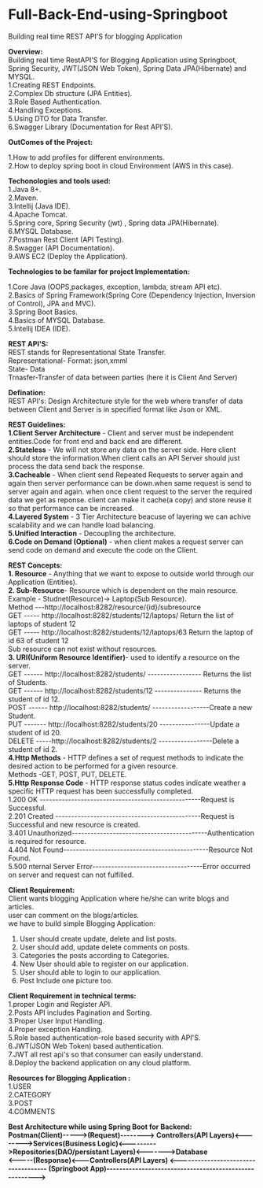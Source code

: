 # Full-Back-End-using-Springboot <br/>
Building real time REST API'S for blogging  Application<br/>

**Overview:**<br/>
Building real time RestAPI'S for Blogging Application using Springboot, Spring Security, JWT(JSON Web Token), Spring Data JPA(Hibernate) and MYSQL.<br/>
1.Creating REST Endpoints.<br/>
2.Complex Db structure (JPA Entities).<br/>
3.Role Based Authentication.<br/>
4.Handling Exceptions.<br/>
5.Using DTO for Data Transfer.<br/>
6.Swagger Library (Documentation  for Rest API'S).<br/>

**OutComes of the Project:**<br/>

1.How to add profiles for different environments.<br/>
2.How to deploy spring boot in  cloud Environment (AWS in this case).<br/>

**Techonologies and tools used:**<br/>
1.Java 8+.<br/>
2.Maven.<br/>
3.Intellij (Java IDE).<br/>
4.Apache Tomcat.<br/>
5.Spring core, Spring Security (jwt) , Spring data JPA(Hibernate).<br/>
6.MYSQL Database.<br/>
7.Postman Rest Client (API Testing).<br/>
8.Swagger (API Documentation).<br/>
9.AWS EC2 (Deploy the Application).<br/>

**Technologies to be familar for project Implementation:**<br/>

1.Core Java (OOPS,packages, exception, lambda, stream API etc).<br/>
2.Basics of Spring Framework(Spring Core (Dependency Injection, Inversion of Control), JPA and MVC).<br/>
3.Spring Boot Basics.<br/>
4.Basics of MYSQL Database.<br/>
5.Intellij IDEA (IDE).<br/>

**REST API'S:**<br/>
REST stands for Representational State Transfer.<br/>
Representational- Format: json,xmml<br/>
State- Data<br/>
Trnasfer-Transfer of data between parties (here it is Client And Server)<br/>

**Defination:**<br/>
REST API's: Design Architecture style for the web where transfer of data between Client and Server  is in specified format like Json or XML.<br/>

**REST Guidelines:**<br/>
**1.Client Server Architecture** - Client and server must be independent entities.Code for front end and back end are different.<br/>
**2.Stateless** - We will not store any data on the server side. Here client should store the information.When client calls an API Server should just process the data send back the response.<br/>
**3.Cacheable** - When client send Repeated Requests to server again and again then server performance can be down.when same request is send to server again and again.
when once client request to the server the required data we get as reponse. client can make it cache(a copy) and store  reuse it so that performance can be increased.<br/>
**4.Layered System** - 3 Tier Architecture beacuse of layering we can achive scalability and we can handle load balancing.<br/>
**5.Unified Interaction** - Decoupling the architecture.<br/>
**6.Code on Demand (Optional)** - when client makes a request server can  send code on demand and execute the code on the Client.<br/>

**REST Concepts:**<br/>
**1. Resource** - Anything that we want to expose to outside world through our Application (Entities).<br/>
**2. Sub-Resource**- Resource which is dependent on the main resource. Example - Studnet(Resource)-> Laptop(Sub Resource).<br/>
  Method ---http://localhost:8282/resource/{id}/subresource<br/>
  GET ----- http://localhost:8282/students/12/laptops/   Return the list of laptops of student 12<br/>
  GET ----- http://localhost:8282/students/12/laptops/63 Return the laptop of id 63 of student 12<br/>
  Sub resource can not exist without resources.<br/>
**3. URI(Uniform Resource Identifier)**- used to identify a resource on the server.<br/>
    GET  ------ http://localhost:8282/students/ ----------------- Returns the list of Students.<br/>
    GET  ------ http://localhost:8282/students/12 --------------- Returns the student of id 12.<br/>
    POST ------ http://localhost:8282/students/ ------------------Create a new Student.<br/>
    PUT ------- http://localhost:8282/students/20 ----------------Update a student of id 20.<br/>
    DELETE -----http://localhost:8282/students/2 -----------------Delete a student of id 2.<br/>
**4.Http Methods** - HTTP defines a set of request methods to indicate the desired action to be performed for a given resource.<br/>
 Methods -GET, POST, PUT, DELETE. <br/>
**5.Http Response Code** - HTTP response status codes indicate weather a specific HTTP request has been successfully completed.<br/>
1.200 OK ---------------------------------------------------Request is Successful.<br/>
2.201 Created ----------------------------------------------Request is Successful and new resource is created.<br/>
3.401 Unauthorized-------------------------------------------Authentication is required for resource.<br/>
4.404 Not Found----------------------------------------------Resource Not Found.<br/>
5.500 nternal Server Error-----------------------------------Error occurred on server and request can not fulfilled.<br/>

**Client Requirement:**<br/>
Client wants blogging Application where he/she can write blogs and articles.<br/>
user can comment on the blogs/articles.<br/>
we have to build simple Blogging Application:
1. User should create update, delete and list posts.<br/>
2. User should  add, update delete comments on posts.<br/>
3. Categories the posts according to Categories.<br/>
4. New User should able to register on our application.<br/>
5. User should able to login to our application.<br/>
6. Post Include one picture too.<br/>

**Client Requirement in technical terms:**<br/>
1.proper Login and Register API.<br/>
2.Posts API includes Pagination and Sorting.<br/>
3.Proper User Input Handling.<br/>
4.Proper exception Handling.<br/>
5.Role based authentication-role based security with API'S.<br/>
6.JWT(JSON Web Token) based authentication.<br/>
7.JWT all rest api's so that consumer can easily understand.<br/>
8.Deploy the backend application on any cloud platform.<br/>

**Resources for Blogging Application :** <br/>
1.USER<br/>
2.CATEGORY<br/>
3.POST<br/>
4.COMMENTS<br/>

**Best Architecture while using Spring Boot for Backend:**<br/>
**Postman(Client)----->(Request)--------> Controllers(API Layers)<-------->Services(Business Logic)<--------->Repositories(DAO/persistant Layers)<------->Database<br/>
  <-----(Response)<---Controllers(API Layers)     <------------------------------------ (Springboot App)-------------------------------------------------------><br/>**

     
     













